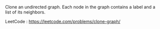 Clone an undirected graph. Each node in the graph contains a label and a list of its neighbors.

LeetCode : https://leetcode.com/problems/clone-graph/